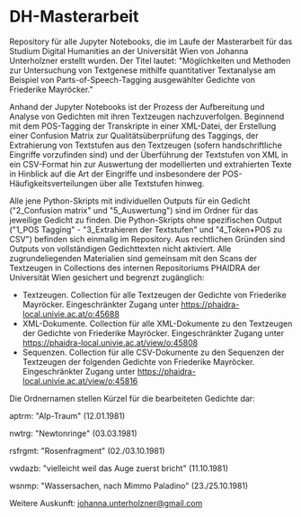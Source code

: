 # DH-Masterarbeit
Repository für alle Jupyter Notebooks, die im Laufe der Masterarbeit für das Studium Digital Humanities an der Universität Wien von Johanna Unterholzner erstellt wurden.
Der Titel lautet: "Möglichkeiten und Methoden zur Untersuchung von Textgenese mithilfe quantitativer Textanalyse am Beispiel von Parts-of-Speech-Tagging ausgewählter Gedichte von Friederike Mayröcker."

Anhand der Jupyter Notebooks ist der Prozess der Aufbereitung und Analyse von Gedichten mit ihren Textzeugen nachzuverfolgen. Beginnend mit dem POS-Tagging der Transkripte in einer XML-Datei, der Erstellung einer Confusion Matrix zur Qualitätsüberprüfung des Taggings, der Extrahierung von Textstufen aus den Textzeugen (sofern handschriftliche Eingriffe vorzufinden sind) und der Überführung der Textstufen von XML in ein CSV-Format hin zur Auswertung der modellierten und extrahierten Texte in Hinblick auf die Art der Eingriffe und insbesondere der POS-Häufigkeitsverteilungen über alle Textstufen hinweg. 

Alle jene Python-Skripts mit individuellen Outputs für ein Gedicht ("2_Confusion matrix" und "5_Auswertung") sind im Ordner für das jeweilige Gedicht zu finden. Die Python-Skripts ohne spezifischen Output ("1_POS Tagging" - "3_Extrahieren der Textstufen" und "4_Token+POS zu CSV") befinden sich einmalig im Repository. Aus rechtlichen Gründen sind Outputs von vollständigen Gedichttexten nicht aktiviert. Alle zugrundeliegenden Materialien sind gemeinsam mit den Scans der Textzeugen in Collections des internen Repositoriums PHAIDRA der Universität Wien gesichert und begrenzt zugänglich: 
- Textzeugen. Collection für alle Textzeugen der Gedichte von Friederike Mayröcker. Eingeschränkter Zugang unter https://phaidra-local.univie.ac.at/o:45688
- XML-Dokumente. Collection für alle XML-Dokumente zu den Textzeugen der Gedichte von Friederike Mayröcker. Eingeschränkter Zugang unter https://phaidra-local.univie.ac.at/view/o:45808
- Sequenzen. Collection für alle CSV-Dokumente zu den Sequenzen der Textzeugen der folgenden Gedichte von Friederike Mayröcker. Eingeschränkter Zugang unter https://phaidra-local.univie.ac.at/view/o:45816

Die Ordnernamen stellen Kürzel für die bearbeiteten Gedichte dar: 

aptrm: "Alp-Traum" (12.01.1981)

nwtrg: "Newtonringe" (03.03.1981)

rsfrgmt: "Rosenfragment" (02./03.10.1981)

vwdazb: "vielleicht weil das Auge zuerst bricht" (11.10.1981)

wsnmp: "Wassersachen, nach Mimmo Paladino" (23./25.10.1981)






Weitere Auskunft: johanna.unterholzner@gmail.com
